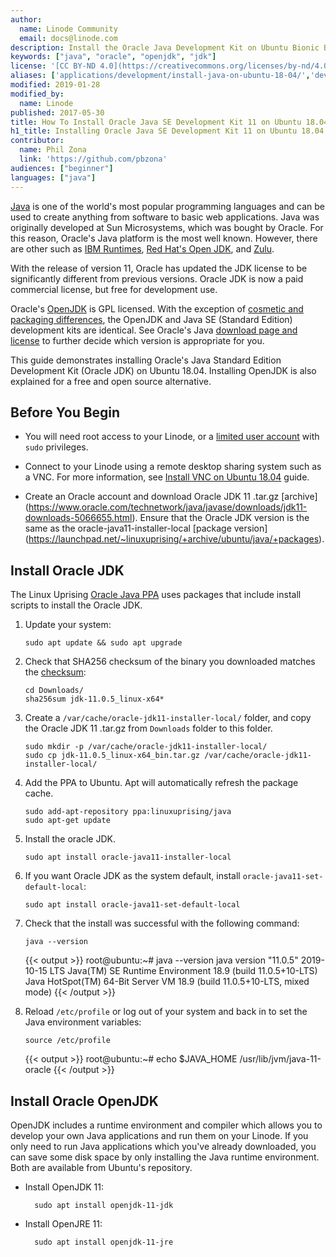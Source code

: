 ```yaml
---
author:
  name: Linode Community
  email: docs@linode.com
description: Install the Oracle Java Development Kit on Ubuntu Bionic Beaver.
keywords: ["java", "oracle", "openjdk", "jdk"]
license: '[CC BY-ND 4.0](https://creativecommons.org/licenses/by-nd/4.0)'
aliases: ['applications/development/install-java-on-ubuntu-18-04/','development/install-java-on-ubuntu-18-04/']
modified: 2019-01-28
modified_by:
  name: Linode
published: 2017-05-30
title: How To Install Oracle Java SE Development Kit 11 on Ubuntu 18.04
h1_title: Installing Oracle Java SE Development Kit 11 on Ubuntu 18.04
contributor:
  name: Phil Zona
  link: 'https://github.com/pbzona'
audiences: ["beginner"]
languages: ["java"]
---
```


[Java](https://www.oracle.com/java/index.html) is one of the world's most popular programming languages and can be used to create anything from software to basic web applications. Java was originally developed at Sun Microsystems, which was bought by Oracle. For this reason, Oracle's Java platform is the most well known. However, there are other such as [IBM Runtimes](https://www.ibm.com/us-en/marketplace/support-for-runtimes), [Red Hat's Open JDK](https://developers.redhat.com/products/openjdk/overview/), and [Zulu](https://www.azul.com/products/zulu-enterprise/).

With the release of version 11, Oracle has updated the JDK license to be significantly different from previous versions. Oracle JDK is now a paid commercial license, but free for development use.

Oracle's [OpenJDK](https://jdk.java.net/11) is GPL licensed. With the exception of [cosmetic and packaging differences](https://blogs.oracle.com/java-platform-group/oracle-jdk-releases-for-java-11-and-later), the OpenJDK and Java SE (Standard Edition) development kits are identical. See Oracle's Java [download page and license](https://www.oracle.com/technetwork/java/javase/downloads/jdk11-downloads-5066655.html) to further decide which version is appropriate for you.

This guide demonstrates installing Oracle's Java Standard Edition Development Kit (Oracle JDK) on Ubuntu 18.04. Installing OpenJDK is also explained for a free and open source alternative.


## Before You Begin

- You will need root access to your Linode, or a [limited user account](/docs/security/securing-your-server/#add-a-limited-user-account) with `sudo` privileges.

- Connect to your Linode using a remote desktop sharing system such as a VNC. For more information, see [Install VNC on Ubuntu 18.04](/docs/applications/remote-desktop/install-vnc-on-ubuntu-18-04/) guide.

- Create an Oracle account and download Oracle JDK 11 .tar.gz [archive] (https://www.oracle.com/technetwork/java/javase/downloads/jdk11-downloads-5066655.html). Ensure that the Oracle JDK version is the same as the oracle-java11-installer-local [package version] (https://launchpad.net/~linuxuprising/+archive/ubuntu/java/+packages).


## Install Oracle JDK

The Linux Uprising [Oracle Java PPA](https://launchpad.net/~linuxuprising/+archive/ubuntu/java) uses packages that include install scripts to install the Oracle JDK.

1.  Update your system:

        sudo apt update && sudo apt upgrade

1.  Check that SHA256 checksum of the binary you downloaded matches the [checksum](https://www.oracle.com/webfolder/s/digest/11-0-5-checksum.html):

        cd Downloads/
        sha256sum jdk-11.0.5_linux-x64*

1.  Create a `/var/cache/oracle-jdk11-installer-local/` folder, and copy the Oracle JDK 11 .tar.gz from `Downloads` folder to this folder.

        sudo mkdir -p /var/cache/oracle-jdk11-installer-local/
        sudo cp jdk-11.0.5_linux-x64_bin.tar.gz /var/cache/oracle-jdk11-installer-local/

1.  Add the PPA to Ubuntu. Apt will automatically refresh the package cache.

        sudo add-apt-repository ppa:linuxuprising/java
        sudo apt-get update

1.  Install the oracle JDK.

        sudo apt install oracle-java11-installer-local

1.  If you want Oracle JDK as the system default, install `oracle-java11-set-default-local`:

        sudo apt install oracle-java11-set-default-local

1.  Check that the install was successful with the following command:

        java --version

    {{< output >}}
root@ubuntu:~# java --version
java version "11.0.5" 2019-10-15 LTS
Java(TM) SE Runtime Environment 18.9 (build 11.0.5+10-LTS)
Java HotSpot(TM) 64-Bit Server VM 18.9 (build 11.0.5+10-LTS, mixed mode)
{{< /output >}}


1.  Reload `/etc/profile` or log out of your system and back in to set the Java environment variables:

        source /etc/profile

    {{< output >}}
root@ubuntu:~# echo $JAVA_HOME
/usr/lib/jvm/java-11-oracle
{{< /output >}}


## Install Oracle OpenJDK

OpenJDK includes a runtime environment and compiler which allows you to develop your own Java applications and run them on your Linode. If you only need to run Java applications which you've already downloaded, you can save some disk space by only installing the Java runtime environment. Both are available from Ubuntu's repository.

- Install OpenJDK 11:

        sudo apt install openjdk-11-jdk

- Install OpenJRE 11:

        sudo apt install openjdk-11-jre
